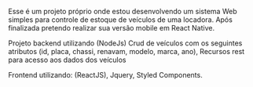 Esse é um projeto próprio onde estou desenvolvendo um sistema Web simples para controle de estoque de veículos de uma locadora. Após finalizada pretendo realizar sua versão mobile em React Native.


Projeto backend utilizando (NodeJs)
Crud de veículos com os seguintes atributos (id, placa, chassi, renavam, modelo, marca, ano),
Recursos rest para acesso aos dados dos veículos

Frontend utilizando: (ReactJS),
Jquery,
Styled Components.
